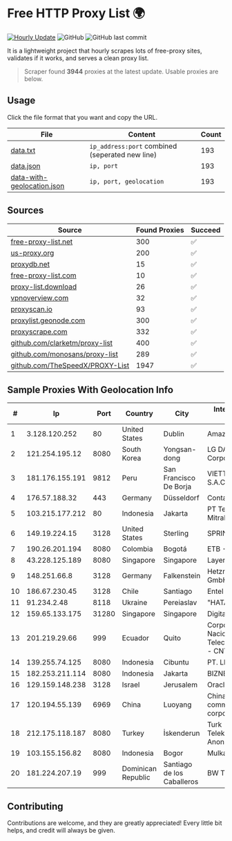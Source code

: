
# Free HTTP Proxy List 🌍

[![Hourly Update](https://github.com/mertguvencli/http-proxy-list/actions/workflows/main.yml/badge.svg?branch=main)](https://github.com/mertguvencli/http-proxy-list/actions/workflows/main.yml)
![GitHub](https://img.shields.io/github/license/mertguvencli/http-proxy-list)
![GitHub last commit](https://img.shields.io/github/last-commit/mertguvencli/http-proxy-list)

It is a lightweight project that hourly scrapes lots of free-proxy sites, validates if it works, and serves a clean proxy list.


> Scraper found **3944** proxies at the latest update. Usable proxies are below.

## Usage

Click the file format that you want and copy the URL.


|File|Content|Count|
|----|-------|-----|
|[data.txt](https://raw.githubusercontent.com/mertguvencli/http-proxy-list/main/proxy-list/data.txt)|`ip_address:port` combined (seperated new line)|193|
|[data.json](https://raw.githubusercontent.com/mertguvencli/http-proxy-list/main/proxy-list/data.json)|`ip, port`|193|
|[data-with-geolocation.json](https://raw.githubusercontent.com/mertguvencli/http-proxy-list/main/proxy-list/data-with-geolocation.json)|`ip, port, geolocation`|193|

## Sources

|Source|Found Proxies|Succeed|
|------|-------------|-------|
|[free-proxy-list.net](https://free-proxy-list.net)|300|✅|
|[us-proxy.org](https://www.us-proxy.org)|200|✅|
|[proxydb.net](http://proxydb.net)|15|✅|
|[free-proxy-list.com](https://free-proxy-list.com/?page=&port=&type%5B%5D=http&type%5B%5D=https&up_time=0&search=Search)|10|✅|
|[proxy-list.download](https://www.proxy-list.download/HTTP)|26|✅|
|[vpnoverview.com](https://vpnoverview.com/privacy/anonymous-browsing/free-proxy-servers)|32|✅|
|[proxyscan.io](https://www.proxyscan.io)|93|✅|
|[proxylist.geonode.com](https://proxylist.geonode.com/api/proxy-list?limit=300&page=1&sort_by=lastChecked&sort_type=desc&protocols=http,https)|300|✅|
|[proxyscrape.com](https://api.proxyscrape.com/v2/?request=displayproxies&protocol=http&timeout=10000&country=all&ssl=all&anonymity=all)|332|✅|
|[github.com/clarketm/proxy-list](https://raw.githubusercontent.com/clarketm/proxy-list/master/proxy-list-raw.txt)|400|✅|
|[github.com/monosans/proxy-list](https://raw.githubusercontent.com/monosans/proxy-list/main/proxies/http.txt)|289|✅|
|[github.com/TheSpeedX/PROXY-List](https://raw.githubusercontent.com/TheSpeedX/PROXY-List/master/http.txt)|1947|✅|


## Sample Proxies With Geolocation Info

|#|Ip|Port|Country|City|Internet Service Provider|
|-|--|----|-------|----|-------------------------|
|1|3.128.120.252|80|United States|Dublin|Amazon.com, Inc.|
|2|121.254.195.12|8080|South Korea|Yongsan-dong|LG DACOM Corporation|
|3|181.176.155.191|9812|Peru|San Francisco De Borja|VIETTEL PERÚ S.A.C.|
|4|176.57.188.32|443|Germany|Düsseldorf|Contabo GmbH|
|5|103.215.177.212|80|Indonesia|Jakarta|PT Telematika Mitrakreasi|
|6|149.19.224.15|3128|United States|Sterling|SPRINT|
|7|190.26.201.194|8080|Colombia|Bogotá|ETB - Colombia|
|8|43.228.125.189|8080|Singapore|Singapore|Layerstack Limited|
|9|148.251.66.8|3128|Germany|Falkenstein|Hetzner Online GmbH|
|10|186.67.230.45|3128|Chile|Santiago|Entel Chile S.A.|
|11|91.234.2.48|8118|Ukraine|Pereiaslav|"HATANET" Ltd|
|12|159.65.133.175|31280|Singapore|Singapore|DigitalOcean, LLC|
|13|201.219.29.66|999|Ecuador|Quito|Corporacion Nacional De Telecomunicaciones - CNT EP|
|14|139.255.74.125|8080|Indonesia|Cibuntu|PT. LINKNET|
|15|182.253.211.114|8080|Indonesia|Jakarta|BIZNET|
|16|129.159.148.238|3128|Israel|Jerusalem|Oracle Corporation|
|17|120.194.55.139|6969|China|Luoyang|China Mobile communications corporation|
|18|212.175.118.187|8080|Turkey|İskenderun|Turk Telekomunikasyon Anonim Sirketi|
|19|103.155.156.82|8080|Indonesia|Bogor|Mulkan|
|20|181.224.207.19|999|Dominican Republic|Santiago de los Caballeros|BW TELECOM|



## Contributing

Contributions are welcome, and they are greatly appreciated! Every
little bit helps, and credit will always be given.

